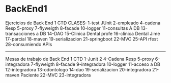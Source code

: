 # BackEnd1
Ejercicios de Back End 1 CTD
CLASES: 
1-test JUnit
2-empleado
4-cadena Resp
5-proxy
7-flyweigth
8-facade
10-logger
11-consultas A DB
13-transacciones a DB
14-DAO
15-Clinica Dental profe
16-clinica Dental Jime
17-parcial
18-maven
19-serializacion
21-springboot
22-MVC
25-API rfest
28-consumiendo APIs

*****************

Mesas de trabajo de Back End 1 CTD
1-Junit
2
4-Cadena Resp
5-proxy
6-integradora
7-flyweigth
8-facade
9-integradora
10-logger
11-acceso a DB
12-integradora
13-odontologo
14-dao
19-serializacion
20-integradora
21-maven Paciente
22-MVC
23-integradora


